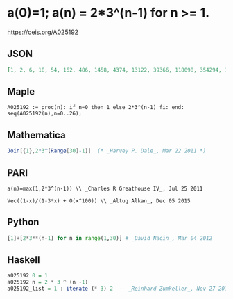 # a\(0\)\=1; a\(n\) \= 2\*3^\(n\-1\) for n \>\= 1\.
https://oeis.org/A025192
## JSON
```JSON
[1, 2, 6, 18, 54, 162, 486, 1458, 4374, 13122, 39366, 118098, 354294, 1062882, 3188646, 9565938, 28697814, 86093442, 258280326, 774840978, 2324522934, 6973568802, 20920706406, 62762119218, 188286357654, 564859072962, 1694577218886, 5083731656658, 15251194969974]
```
## Maple
```Maple
A025192 := proc(n): if n=0 then 1 else 2*3^(n-1) fi: end: seq(A025192(n),n=0..26);
```
## Mathematica
```Mathematica
Join[{1},2*3^(Range[30]-1)]  (* _Harvey P. Dale_, Mar 22 2011 *)
```
## PARI
```PARI
a(n)=max(1,2*3^(n-1)) \\ _Charles R Greathouse IV_, Jul 25 2011
```
```PARI
Vec((1-x)/(1-3*x) + O(x^100)) \\ _Altug Alkan_, Dec 05 2015
```
## Python
```Python
[1]+[2*3**(n-1) for n in range(1,30)] # _David Nacin_, Mar 04 2012
```
## Haskell
```Haskell
a025192 0 = 1
a025192 n = 2 * 3 ^ (n -1)
a025192_list = 1 : iterate (* 3) 2  -- _Reinhard Zumkeller_, Nov 27 2012
```
